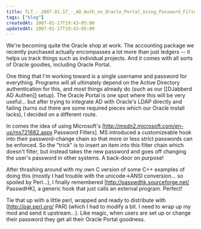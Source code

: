 ```yaml
---
title: TLT_-_2007.01.17_-_AD_Auth_on_Oracle_Portal_Using_Password_Filters
tags: ["blog"]
createdAt: 2007-01-17T19:43-05:00
updatedAt: 2007-01-17T19:43-05:00
---
```


We're becoming quite the Oracle shop at work. The accounting package we recently purchased actually encompasses a lot more than just ledgers -- it helps us track things such as individual projects. And it comes with all sorts of Oracle goodies, including Oracle Portal.

One thing that I'm working toward is a single username and password for everything. Programs will all ultimately depend on the Active Directory authentication for this, and most things already do (such as our [[DJabberd AD Authen]] setup). The Oracle Portal is one spot where this will be very useful... but after trying to integrate AD with Oracle's LDAP directly and failing (turns out there are some required pieces which our Oracle install lacks), I decided on a different route.

In comes the idea of using Microsoft's [http://msdn2.microsoft.com/en-us/ms721882.aspx Password Filters]. MS introduced a customizeable hook into their password-change chain so that more or less strict passwords can be enforced. So the "trick" is to insert an item into this filter chain which doesn't filter, but instead takes the new password and goes off changing the user's password in other systems. A back-door on purpose!

After thrashing around with my own C version of some C++ examples of doing this (mostly I had trouble with the unicode->ANSI conversion... so spoiled by Perl...), I finally remembered [http://passwdhk.sourceforge.net/ PasswdHK], a generic hook that just calls an external program. Perfect!

Tie that up with a little perl, wrapped and ready to distribute with [http://par.perl.org/ PAR] (which I had to modify a bit. I need to wrap up my mod and send it upstream...). Like magic, when users are set up or change their password they get all their Oracle Portal goodness.

